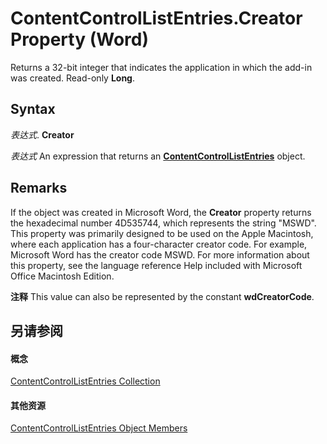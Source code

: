 
# ContentControlListEntries.Creator Property (Word)

Returns a 32-bit integer that indicates the application in which the add-in was created. Read-only  **Long**.


## Syntax

 _表达式_. **Creator**

 _表达式_ An expression that returns an **[ContentControlListEntries](74b90054-e0a3-37c5-40d2-dc6dd6389cc5.md)** object.


## Remarks

If the object was created in Microsoft Word, the  **Creator** property returns the hexadecimal number 4D535744, which represents the string "MSWD". This property was primarily designed to be used on the Apple Macintosh, where each application has a four-character creator code. For example, Microsoft Word has the creator code MSWD. For more information about this property, see the language reference Help included with Microsoft Office Macintosh Edition.


 **注释**  This value can also be represented by the constant  **wdCreatorCode**.


## 另请参阅


#### 概念


[ContentControlListEntries Collection](74b90054-e0a3-37c5-40d2-dc6dd6389cc5.md)
#### 其他资源


[ContentControlListEntries Object Members](http://msdn.microsoft.com/library/a5795a64-fcc2-d058-11be-ab9d49204bb2%28Office.15%29.aspx)